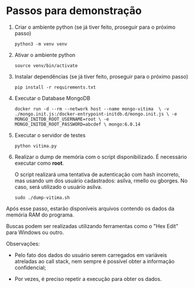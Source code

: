 # Passos para demonstração

1) Criar o ambiente python (se já tiver feito, proseguir para o próximo passo)

    ``
    python3 -m venv venv
    ``

2) Ativar o ambiente python

    ``
    source venv/bin/activate
    ``

3) Instalar dependências (se já tiver feito, proseguir para o próximo passo)

    ``
    pip install -r requirements.txt
    ``

4) Executar o Database MongoDB

    ``
    docker run -d --rm --network host --name mongo-vitima  \
        -v ./mongo.init.js:/docker-entrypoint-initdb.d/mongo.init.js \
        -e MONGO_INITDB_ROOT_USERNAME=root \
        -e MONGO_INITDB_ROOT_PASSWORD=abcdef \
        mongo:6.0.14
    ``

5) Executar o servidor de testes

    ``
    python vitima.py
    ``

6) Realizar o dump de memória com o script disponibilizado. É necessário executar como **root**.

    O script realizará uma tentativa de autenticação com hash incorreto,  mas usando um dos usuário cadastrados: asilva, rmello ou gborges.
    No caso, será utilizado o usuário asilva.

    ``
    sudo ./dump-vitima.sh
    ``


Após esse passo, estarão disponíveis arquivos contendo os dados da memória RAM do programa.

Buscas podem ser realizadas utilizando ferramentas como o "Hex Edit" para Windows ou outro.

Observações:

- Pelo fato dos dados do usuário serem carregados em variáveis atreladas ao call stack, nem sempre é possível obter a informação confidencial;

- Por vezes, é preciso repetir a execução para obter os dados.